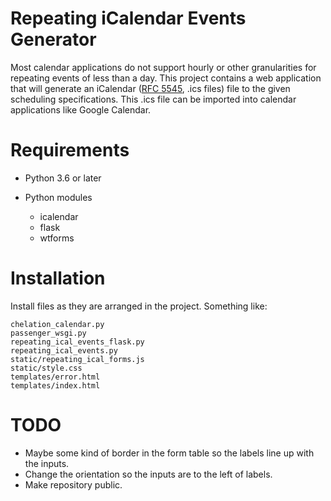 # Repeating iCalendar Events Generator

Most calendar applications do not support hourly or other granularities for
repeating events of less than a day. This project contains a web application
that will generate an iCalendar ([RFC
5545](https://tools.ietf.org/html/rfc5545), .ics files) file to the given
scheduling specifications. This .ics file can be imported into calendar
applications like Google Calendar.

# Requirements

* Python 3.6 or later

* Python modules
  - icalendar
  - flask
  - wtforms

# Installation

Install files as they are arranged in the project. Something like:

```
chelation_calendar.py
passenger_wsgi.py
repeating_ical_events_flask.py
repeating_ical_events.py
static/repeating_ical_forms.js
static/style.css
templates/error.html
templates/index.html
```

# TODO

* Maybe some kind of border in the form table so the labels line up with the
  inputs.
* Change the orientation so the inputs are to the left of labels.
* Make repository public.
